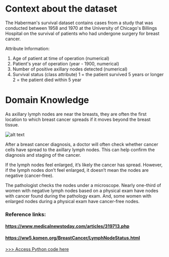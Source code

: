 

# Context about the dataset

The Haberman's survival dataset contains cases from a study that was conducted between 1958 and 1970 at the University of Chicago's Billings Hospital on the survival of patients who had undergone surgery for breast cancer.

Attribute Information:
1. Age of patient at time of operation (numerical)
2. Patient's year of operation (year - 1900, numerical)
3. Number of positive axillary nodes detected (numerical)
4. Survival status (class attribute) 1 = the patient survived 5 years or longer 2 = the patient died within 5 year


# Domain Knowledge

As axillary lymph nodes are near the breasts, they are often the first location to which breast cancer spreads if it moves beyond the breast tissue.

![alt text](https://ww5.komen.org/uploadedimages/Content_Images/52229-2.gif)


After a breast cancer diagnosis, a doctor will often check whether cancer cells have spread to the axillary lymph nodes. This can help confirm the diagnosis and staging of the cancer.
 
If the lymph nodes feel enlarged, it’s likely the cancer has spread. However, if the lymph nodes don’t feel enlarged, it doesn’t mean the nodes are negative (cancer-free).

The pathologist checks the nodes under a microscope. Nearly one-third of women with negative lymph nodes based on a physical exam have nodes with cancer found during the pathology exam. And, some women with enlarged nodes during a physical exam have cancer-free nodes.


### Reference links:

#### https://www.medicalnewstoday.com/articles/319713.php

#### https://ww5.komen.org/BreastCancer/LymphNodeStatus.html

[>>> Access Python code here](https://colab.research.google.com/gist/pritha21/a90b3da8df77642d3cc55b60f80fd208/breast_cancer_survival.ipynb)
